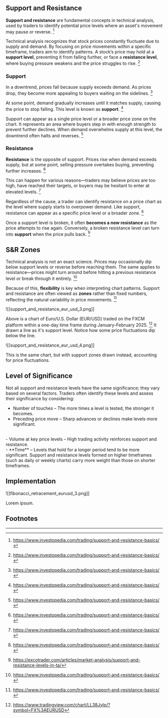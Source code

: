 
## Support and Resistance

​**Support and resistance** are fundamental concepts in technical analysis, used by traders to identify potential price levels where an asset's movement may pause or reverse. [^1]

Technical analysis recognizes that stock prices constantly fluctuate due to supply and demand. By focusing on price movements within a specific timeframe, traders aim to identify patterns. A stock’s price may hold at a **support level**, preventing it from falling further, or face a **resistance level**, where buying pressure weakens and the price struggles to rise. [^1]

### Support

In a downtrend, prices fall because supply exceeds demand. As prices drop, they become more appealing to buyers waiting on the sidelines. [^1]

At some point, demand gradually increases until it matches supply, causing the price to stop falling. This level is known as **support**. [^1]

Support can appear as a single price level or a broader price zone on the chart. It represents an area where buyers step in with enough strength to prevent further declines. When demand overwhelms supply at this level, the downtrend often halts and reverses. [^1]

### Resistance

**Resistance** is the opposite of support. Prices rise when demand exceeds supply, but at some point, selling pressure overtakes buying, preventing further increases. [^1]

This can happen for various reasons—traders may believe prices are too high, have reached their targets, or buyers may be hesitant to enter at elevated levels. [^1]

Regardless of the cause, a trader can identify resistance on a price chart as the level where supply starts to overpower demand. Like support, resistance can appear as a specific price level or a broader zone. [^1]

Once a support level is broken, it often **becomes a new resistance** as the price attempts to rise again. Conversely, a broken resistance level can turn into **support** when the price pulls back. [^2]

## S&R Zones

Technical analysis is not an exact science. Prices may occasionally dip below support levels or reverse before reaching them. The same applies to resistance—prices might turn around before hitting a previous resistance level or break through it entirely. [^1]

Because of this, **flexibility** is key when interpreting chart patterns. Support and resistance are often viewed as **zones** rather than fixed numbers, reflecting the natural variability in price movements. [^1]

![[support_and_resistance_eur_usd_3.png]]

Above is a chart of Euro/U.S. Dollar (EUR/USD) traded on the FXCM platform within a one-day time frame during January-February 2025. [^3] It drawn a line as it's support level. Notice how some price fluctuations dip below the line.

![[support_and_resistance_eur_usd_4.png]]

This is the same chart, but with support zones drawn instead, accounting for price fluctuations.

## Level of Significance

Not all support and resistance levels have the same significance; they vary based on several factors. Traders often identify these levels and assess their significance by considering:
 - Number of touches – The more times a level is tested, the stronger it becomes.
   <br>
 - Preceding price move – Sharp advances or declines make levels more significant.
 <br>
 - Volume at key price levels – High trading activity reinforces support and resistance.
 <br>
 - **Time** – Levels that hold for a longer period tend to be more significant. Support and resistance levels formed on higher timeframes (such as daily or weekly charts) carry more weight than those on shorter timeframes.

## Implementation

![[fibonacci_retracement_eurusd_3.png]]

Lorem ipsum.

## Footnotes
---

[^1]: https://www.investopedia.com/trading/support-and-resistance-basics/

[^2]: https://excotrader.com/articles/market-analysis/support-and-resistance-levels-in-ta/

[^3]: https://www.tradingview.com/chart/LL38Jylp/?symbol=FX%3AEURUSD
